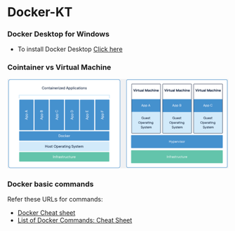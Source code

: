 # Docker-KT

### Docker Desktop for Windows
- To install Docker Desktop [Click here](https://hub.docker.com/editions/community/docker-ce-desktop-windows)

### Cointainer vs Virtual Machine
![Docker](images/container.PNG) 

### Docker basic commands
Refer these URLs for commands:
- [Docker Cheat sheet](https://dockerlabs.collabnix.com/docker/cheatsheet/)
- [List of Docker Commands: Cheat Sheet](https://phoenixnap.com/kb/list-of-docker-commands-cheat-sheet)


